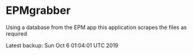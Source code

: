 # EPMgrabber
Using a database from the EPM app this application scrapes the files as required


Latest backup: Sun Oct 6 01:04:01 UTC 2019

